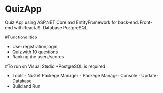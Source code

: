 # QuizApp
Quiz App using ASP.NET Core and EntityFramework for back-end. Front-end with ReactJS. Database PostgreSQL.

#Functionalities
- User registration/login
- Quiz with 10 questions
- Ranking the users/scores

#To run on Visual Studio
*PostgreSQL is required
- Tools - NuGet Packege Manager - Packege Manager Console - Update-Database
- Build and Run 
